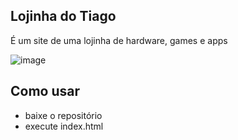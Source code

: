 Lojinha do Tiago
--------------------------

É um site de uma lojinha de hardware, games e apps

![image](https://user-images.githubusercontent.com/70555750/198737117-7993d0d7-00bb-40f6-b92b-d72e179d41a0.png)


Como usar
-------------------------

- baixe o repositório  
- execute index.html
